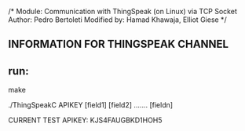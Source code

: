 /*
Module: Communication with ThingSpeak (on Linux) via TCP Socket
Author:  Pedro Bertoleti
Modified by: Hamad Khawaja, Elliot Giese
*/


INFORMATION FOR THINGSPEAK CHANNEL 
------------------------------------------

run:
----
make

./ThingSpeakC APIKEY [field1] [field2] ....... [fieldn]


CURRENT TEST APIKEY: KJS4FAUGBKD1HOH5